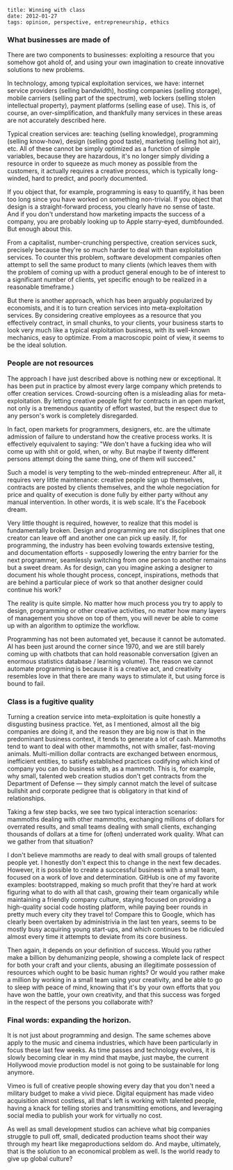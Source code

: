     title: Winning with class
    date: 2012-01-27
    tags: opinion, perspective, entrepreneurship, ethics

### What businesses are made of

There are two components to businesses: exploiting a resource that you somehow got ahold of,
and using your own imagination to create innovative solutions to new problems.

In technology, among typical exploitation services, we have: internet service providers (selling
bandwidth), hosting companies (selling storage), mobile carriers (selling part of the spectrum),
web lockers (selling stolen intellectual property), payment platforms (selling ease of use).
This is, of course, an over-simplification, and thankfully many services in these areas are not
accurately described here.

Typical creation services are: teaching (selling knowledge), programming (selling know-how),
design (selling good taste), marketing (selling hot air), etc. All of these cannot be simply
optimized as a function of simple variables, because they are hazardous, it's no longer simply
dividing a resource in order to squeeze as much money as possible from the customers, it actually
requires a creative process, which is typically long-winded, hard to predict, and poorly documented.

If you object that, for example, programming is easy to quantify, it has been too long since you
have worked on something non-trivial. If you object that design is a straight-forward process,
you clearly have no sense of taste. And if you don't understand how marketing impacts the success
of a company, you are probably looking up to Apple starry-eyed, dumbfounded. But enough about this.

From a capitalist, number-crunching perspective, creation services suck, precisely because they're
so much harder to deal with than exploitation services. To counter this problem, software development
companies often attempt to sell the same product to many clients (which leaves them with the problem
of coming up with a product general enough to be of interest to a significant number of clients, yet
specific enough to be realized in a reasonable timeframe.)

But there is another approach, which has been arguably popularized by economists, and it is to turn
creation services into meta-exploitation services. By considering creative employees as a resource
that you effectively contract, in small chunks, to your clients, your business starts to look very
much like a typical exploitation business, with its well-known mechanics, easy to optimize. From
a macroscopic point of view, it seems to be the ideal solution.

### People are not resources

The approach I have just described above is nothing new or exceptional. It has been put in practice
by almost every large company which pretends to offer creation services. Crowd-sourcing often is
a misleading alias for meta-exploitation. By letting creative people fight for contracts in an open
market, not only is a tremendous quantity of effort wasted, but the respect due to any person's work
is completely disregarded.

In fact, open markets for programmers, designers, etc. are the ultimate admission of failure to
understand how the creative process works. It is effectively equivalent to saying: "We don't have
a fucking idea who will come up with shit or gold, when, or why. But maybe if twenty different persons
attempt doing the same thing, one of them will succeed."

Such a model is very tempting to the web-minded entrepreneur. After all, it requires very little
maintenance: creative people sign up themselves, contracts are posted by clients themselves, and
the whole negociation for price and quality of execution is done fully by either party without any
manual intervention. In other words, it is web scale. It's the Facebook dream.

Very little thought is required, however, to realize that this model is fundamentally broken.
Design and programming are not disciplines that one creator can leave off and another one can
pick up easily. If, for programming, the industry has been evolving towards extensive testing,
and documentation efforts - supposedly lowering the entry barrier for the next programmer,
seamlessly switching from one person to another remains but a sweet dream. As for design, can you
imagine asking a designer to document his whole thought process, concept, inspirations, methods
that are behind a particular piece of work so that another designer could continue his work?

The reality is quite simple. No matter how much process you try to apply to design, programming
or other creative activities, no matter how many layers of management you shove on top of them,
you will never be able to come up with an algorithm to optimize the workflow.

Programming has not been automated yet, because it cannot be automated. AI has been just around
the corner since 1970, and we are still barely coming up with chatbots that can hold reasonable
conversation (given an enormous statistics database / learning volume). The reason we cannot
automate programming is because it is a creative act, and creativity resembles love in that there
are many ways to stimulate it, but using force is bound to fail.

### Class is a fugitive quality

Turning a creation service into meta-exploitation is quite honestly a disgusting business practice.
Yet, as I mentioned, almost all the big companies are doing it, and the reason they are big now is
that in the predominant business context, it tends to generate a lot of cash. Mammoths tend to want
to deal with other mammoths, not with smaller, fast-moving animals. Multi-million dollar contracts
are exchanged between enormous, inefficient entities, to satisfy established practices codifying
which kind of company you can do business with, as a mammoth. This is, for example, why small,
talented web creation studios don't get contracts from the Department of Defense — they simply cannot
match the level of suitcase bullshit and corporate pedigree that is obligatory in that kind of
relationships.

Taking a few step backs, we see two typical interaction scenarios: mammoths dealing with other
mammoths, exchanging millions of dollars for overrated results, and small teams dealing with small
clients, exchanging thousands of dollars at a time for (often) underrated work quality. What can
we gather from that situation?

I don't believe mammoths are ready to deal with small groups of talented people yet. I honestly
don't expect this to change in the next few decades. However, it is possible to create a successful
business with a small team, focused on a work of love and determination. GitHub is one of my
favorite examples: bootstrapped, making so much profit that they're hard at work figuring what to do
with all that cash, growing their team organically while maintaining a friendly company culture,
staying focused on providing a high-quality social code hosting platform, while paying beer rounds
in pretty much every city they travel to! Compare this to Google, which has clearly been overtaken
by administrivia in the last ten years, seems to be mostly busy acquiring young start-ups, and
which continues to be ridiculed almost every time it attempts to deviate from its core business.

Then again, it depends on your definition of success. Would you rather make a billion by dehumanizing
people, showing a complete lack of respect for both your craft and your clients, abusing an
illegitimate possession of resources which ought to be basic human rights? Or would you rather make
a million by working in a small team using your creativity, and be able to go to sleep with peace
of mind, knowing that it's by your own efforts that you have won the battle, your own creativity,
and that this success was forged in the respect of the persons you collaborate with?

### Final words: expanding the horizon.

It is not just about programming and design. The same schemes above apply to the music and cinema
industries, which have been particularly in focus these last few weeks. As time passes and
technology evolves, it is slowly becoming clear in my mind that maybe, just maybe, the current
Hollywood movie production model is not going to be sustainable for long anymore.

Vimeo is full of creative people showing every day that you don't need a military budget to
make a vivid piece. Digital equipment has made video acquisition almost costless, all that's left
is working with talented people, having a knack for telling stories and transmitting emotions,
and leveraging social media to publish your work for virtually no cost.

As well as small development studios can achieve what big companies struggle to pull off, small,
dedicated production teams shoot their way through my heart like megaproductions seldom do.
And maybe, ultimately, that is the solution to an economical problem as well. Is the world ready
to give up global culture?


